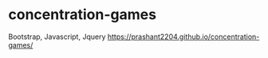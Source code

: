 # concentration-games
Bootstrap, Javascript, Jquery  https://prashant2204.github.io/concentration-games/
